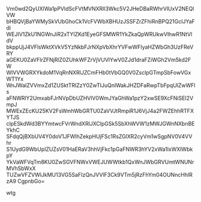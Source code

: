 Vm0wd2QyUXlWa1pPVldScFVtMVNXRll3Wkc5V2JHeDBaRWhrVlUxV2NEQlVW
bHBQVjBaYWMySkVUbGhoCk1VcFVWbXBHUzJSSFZrZFhiRnBPQ21GclJYaFdi
WEJIV1ZkU1NGWnJiR2xTYlZKd1EyeGFSMWR1YkZkaQpWRUkwVlhwR1NtVldV
bkppUjJ4VFlsWktXVkV5YzNkbFJrNXpVbXhrYVFwWFIyaHZWbGh3UzFReVRY
aGEKU0ZaVFlrZFNjRlZ0ZUhkWFZrVjVUVlYwV0ZJd1draFZiWGh2Vm5kd2FW
WlVVWGRXYkdoM1VqRnNXRlJZCmFHb0tVbGQ0V0ZsclpGTmpSbFowVGxWT1Yx
WnJWalZVVmxZd1ZUSktTRlZzY0ZwTlJuQnlWakJHZDFaRwpTbFpqUlZwWFls
aFNWRlY2UmxabFJrNVpDbUZHVlV0WmJYaGhWa1pzY2xwSE9XcFNiSEI2VmpJ
MWExZEcKU25KV2FsWmhWbGRTU0ZaVVJtRmpiR1J6VjJ4a2FWZEhhRTFXYTJS
clpESkdWd3BYYmtwcFVrWndXRlJXClpGSk5SbXhWVW1zMWJGWnNXbnBEYkhC
SFdqQjBXbUV4Y0doV1JFWlhZekpHUjFSc1RsZGlXR2cyVm1wSgpNV0V4VVhr
S1UydG9WbUpIZUZsV01HaERaV3hhVjFkc1pGaFNWR3hYV2xWa1IxWXlWbkpY
YkVaWFVqTm8KU0ZwSGVFNWxVWEJUWWtkb1QxWnJWbGRVUmtWNUNrMVhSbWxX
TUZwVFZVWlJkMU13VG5SaFIzQnJVVlF3Ck9VTm5jRzFhYm04OUNncHhlRzA9
CgpnbGo=

wtg